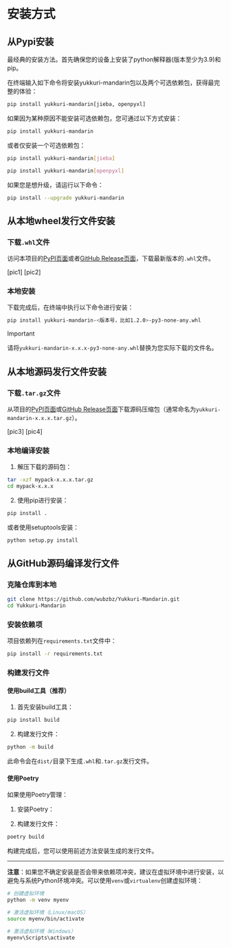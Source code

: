 # 安装方式


## 从Pypi安装

最经典的安装方法。首先确保您的设备上安装了python解释器(版本至少为3.9)和pip。

在终端输入如下命令将安装yukkuri-mandarin包以及两个可选依赖包，获得最完整的体验：

```bash
pip install yukkuri-mandarin[jieba, openpyxl]
```

如果因为某种原因不能安装可选依赖包，您可通过以下方式安装：

```bash
pip install yukkuri-mandarin
```

或者仅安装一个可选依赖包：

```bash
pip install yukkuri-mandarin[jieba]
```

```bash
pip install yukkuri-mandarin[openpyxl]
```

如果您是想升级，请运行以下命令：

```bash
pip install --upgrade yukkuri-mandarin
```


## 从本地wheel发行文件安装

### 下载`.whl`文件

访问本项目的[PyPI页面](https://pypi.org/project/yukkuri-mandarin/)或者[GitHub Release页面](https://github.com/wubzbz/yukkuri-mandarin/releases)，下载最新版本的`.whl`文件。

[pic1]
[pic2]

### 本地安装

下载完成后，在终端中执行以下命令进行安装：

```bash
pip install yukkuri-mandarin-<版本号，比如1.2.0>-py3-none-any.whl
```
> [!IMPORTANT]
> 请将`yukkuri-mandarin-x.x.x-py3-none-any.whl`替换为您实际下载的文件名。

## 从本地源码发行文件安装

### 下载`.tar.gz`文件

从项目的[PyPI页面](https://pypi.org/project/yukkuri-mandarin/)或[GitHub Release页面](https://github.com/wubzbz/yukkuri-mandarin/releases)下载源码压缩包（通常命名为`yukkuri-mandarin-x.x.x.tar.gz`）。

[pic3]
[pic4]

### 本地编译安装

1. 解压下载的源码包：
```bash
tar -xzf mypack-x.x.x.tar.gz
cd mypack-x.x.x
```

2. 使用pip进行安装：
```bash
pip install .
```

或者使用setuptools安装：
```bash
python setup.py install
```

## 从GitHub源码编译发行文件

### 克隆仓库到本地

```bash
git clone https://github.com/wubzbz/Yukkuri-Mandarin.git
cd Yukkuri-Mandarin
```

### 安装依赖项

项目依赖列在`requirements.txt`文件中：

```bash
pip install -r requirements.txt
```

### 构建发行文件

#### 使用build工具（推荐）

1. 首先安装build工具：
```bash
pip install build
```

2. 构建发行文件：
```bash
python -m build
```

此命令会在`dist/`目录下生成`.whl`和`.tar.gz`发行文件。

#### 使用Poetry

如果使用Poetry管理：

1. 安装Poetry：


2. 构建发行文件：

```bash
poetry build
```

构建完成后，您可以使用前述方法安装生成的发行文件。

---

**注意**：如果您不确定安装是否会带来依赖项冲突，建议在虚拟环境中进行安装，以避免与系统Python环境冲突。可以使用`venv`或`virtualenv`创建虚拟环境：

```bash
# 创建虚拟环境
python -m venv myenv

# 激活虚拟环境（Linux/macOS）
source myenv/bin/activate

# 激活虚拟环境（Windows）
myenv\Scripts\activate
```



